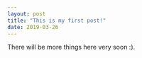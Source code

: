 ```yaml
---
layout: post
title: "This is my first post!"
date: 2019-03-26
---
```


There will be more things here very soon :).